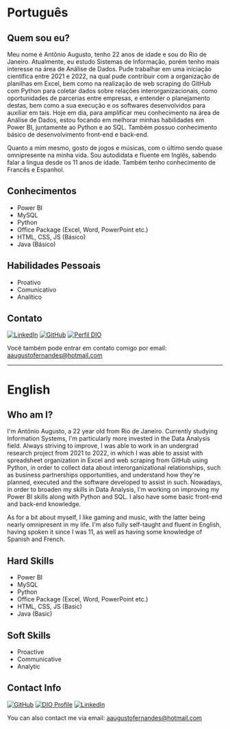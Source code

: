 # Português

## Quem sou eu?

Meu nome é Antônio Augusto, tenho 22 anos de idade e sou do Rio de Janeiro. Atualmente, eu estudo Sistemas de Informação, porém tenho mais interesse na área de Análise de Dados. Pude trabalhar em uma iniciação científica entre 2021 e 2022, na qual pude contribuir com a organização de planilhas em Excel, bem como na realização de web scraping do GitHub com Python para coletar dados sobre relações interorganizacionais, como oportunidades de parcerias entre empresas, e entender o planejamento destas, bem como a sua 
execução e os softwares desenvolvidos para auxiliar em tais.
Hoje em dia, para amplificar meu conhecimento na área de Análise de Dados, estou focando em melhorar minhas habilidades em Power BI, juntamente ao Python e ao SQL. Também possuo conhecimento básico de desenvolvimento front-end e back-end.

Quanto a mim mesmo, gosto de jogos e músicas, com o último sendo quase omnipresente na minha vida. Sou autodidata e fluente em Inglês, sabendo falar a língua desde os 11 anos de idade. Também tenho conhecimento de Francês e Espanhol.

## Conhecimentos

- Power BI
- MySQL
- Python
- Office Package (Excel, Word, PowerPoint etc.)
- HTML, CSS, JS (Básico)
- Java (Básico)

## Habilidades Pessoais

- Proativo
- Comunicativo
- Analítico

## Contato

[![LinkedIn](https://img.shields.io/badge/-LinkedIn-000?style=for-the-badge&logo=linkedin&logoColor=30A3DC)](https://www.linkedin.com/in/ant%C3%B4nio-augusto-f-805478250/)
[![GitHub](https://img.shields.io/badge/GitHub-000?style=for-the-badge&logo=github&logoColor=30A3DC)](https://github.com/AntonioAFernandes/)
[![Perfil DIO](https://img.shields.io/badge/-Meu%20Perfil%20na%20DIO-30A3DC?style=for-the-badge)](https://web.dio.me/users/antonioafernandes/)

Você também pode entrar em contato comigo por email: aaugustofernandes@hotmail.com

-------------------------------------------------------

# English

## Who am I?

I'm Antônio Augusto, a 22 year old from Rio de Janeiro. Currently studying Information Systems, I'm particularly more invested in the Data Analysis field. Always striving to improve, I was able to work in an undergrad research project from 2021 to 2022, in which I was able to assist with spreadsheet organization in Excel and web scraping from GitHub using Python, in order to collect data about interorganizational relationships, such as business partnerships opportunities, and understand how they're planned, executed and the software developed to assist in such.
Nowadays, in order to broaden my skills in Data Analysis, I'm working on improving my Power BI skills along with Python and SQL. I also have some basic front-end and back-end knowledge.

As for a bit about myself, I like gaming and music, with the latter being nearly omnipresent in my life. I'm also fully self-taught and fluent in English, having spoken it since I was 11, as well as having some knowledge of Spanish and French.

## Hard Skills

- Power BI
- MySQL
- Python
- Office Package (Excel, Word, PowerPoint etc.)
- HTML, CSS, JS (Basic)
- Java (Basic)

## Soft Skills

- Proactive
- Communicative
- Analytic

## Contact Info

[![GitHub](https://img.shields.io/badge/GitHub-000?style=for-the-badge&logo=github&logoColor=30A3DC)](https://github.com/AntonioAFernandes/)
[![DIO Profile](https://img.shields.io/badge/-Meu%20Perfil%20na%20DIO-30A3DC?style=for-the-badge)](https://web.dio.me/users/antonioafernandes/)
[![LinkedIn](https://img.shields.io/badge/-LinkedIn-000?style=for-the-badge&logo=linkedin&logoColor=30A3DC)](https://www.linkedin.com/in/ant%C3%B4nio-augusto-f-805478250/)

You can also contact me via email: aaugustofernandes@hotmail.com
